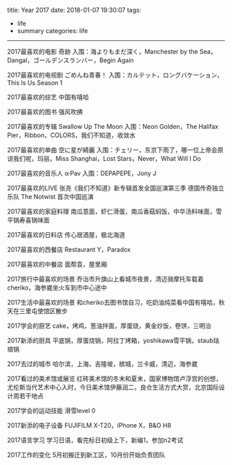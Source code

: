 title: Year 2017
date: 2018-01-07 19:30:07
tags:
- life
- summary
categories: life
---

2017最喜欢的电影
奇跡
入围：海よりもまだ深く，Manchester by the Sea，Dangal，ゴールデンスランバー，Begin Again

2017最喜欢的电视剧
ごめんね青春！
入围：カルテット，ロングバケーション，This Is Us Season 1

<!-- more -->

2017最喜欢的综艺
中国有嘻哈

2017最喜欢的图书
强风吹拂

2017最喜欢的专辑
Swallow Up The Moon
入围：Neon Golden，The Halifax Pier，Ribbon，COLORS，我们不知道，收敛水

2017最喜欢的单曲
空に星が綺麗
入围：チェリー，东京下雨了，哪一位上帝会原谅我们呢，玛丽，Miss Shanghai，Lost Stars，Never，What Will I Do

2017最喜欢的音乐人
α·Pav
入围：DEPAPEPE，Jony J

2017最喜欢的LIVE
张尧《我们不知道》新专辑首发全国巡演第三季
德国传奇独立乐队 The Notwist 首次中国巡演

2017最喜欢的家庭料理
南瓜意面，虾仁滑蛋，南瓜香菇焖饭，中华汤料味面，雪平锅寿喜锅味面

2017最喜欢的日料店
传心居酒屋，极北海道

2017最喜欢的西餐店
Restaurant Y，Paradox

2017最喜欢的中餐店
面帮袁，屋里厢

2017旅行中最喜欢的场景
乔治市升旗山上看城市夜景，清迈骑摩托车载着cheriko，海参崴坐火车到市中心途中

2017生活中最喜欢的场景
和cheriko去图书馆自习，吃奶油炖菜看中国有嘻哈，秋天在三里屯使馆区散步

2017学会的厨艺
cake，烤鸡，葱油拌面，厚蛋烧，黄金炒饭，卷饼，三明治

2017新添的厨具
平底锅，厚蛋烧锅，阿拉丁烤箱，yoshikawa雪平锅，staub珐琅锅

2017去过的城市
哈尔滨，上海，吉隆坡，槟城，兰卡威，清迈，海参崴

2017看过的美术馆或展览
红砖美术馆的冬末和夏末，国家博物馆卢浮宫的创想，尤伦斯当代艺术中心入时，今日美术馆伊藤润二，良仓生活方式大赏，北京国际设计周若干地点

2017学会的运动技能
滑雪level 0

2017新添的电子设备
FUJIFILM X-T20，iPhone X，B&O H8

2017语言学习
学习日语，看完标日初级上下，新编1，参加n2考试

2017工作的变化
5月初搬迁到新工区，10月份开始负责团队
